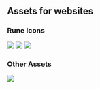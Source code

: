 ## Assets for websites

### Rune Icons

![](https://github.com/thorchain/Resources/blob/master/Assets/Rune/RUNE-ICON-RSQUARE-64%403x.png)
![](https://github.com/thorchain/Resources/blob/master/Assets/Rune/RUNE-ICON-SQUARE-64%403x.png)
![](https://github.com/thorchain/Resources/blob/master/Assets/Rune/RUNE-TOKEN-ICON%403x.png)

### Other Assets

![](https://github.com/thorchain/Resources/blob/master/Assets/png/Aesir.png)
